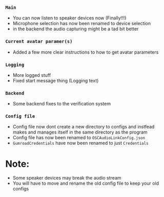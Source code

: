 ### `Main`
* You can now listen to speaker devices now (Finally!!!)
* Microphone selection has now been renamed to device selection
* in the backend the audio capturing might be a tad bit better

### `Current avatar paramer(s)`
* Added a few more clear instructions to how to get avatar parameters

### `Logging`
* More logged stuff
* Fixed start message thing (Logging text)

### `Backend`
* Some backend fixes to the verification system

### `Config file`
* Config file now dont create a new directory to configs and instfead makes and manages itself in the same directory as the program
* Config file has now been renamed to `OSCAudioLinkConfig.json`
* `GumroadCredentials` have now been renamed to just `Credentials`

# Note:
* Some speaker devices may break the audio stream
* You will have to move and rename the old config file to keep your old configs